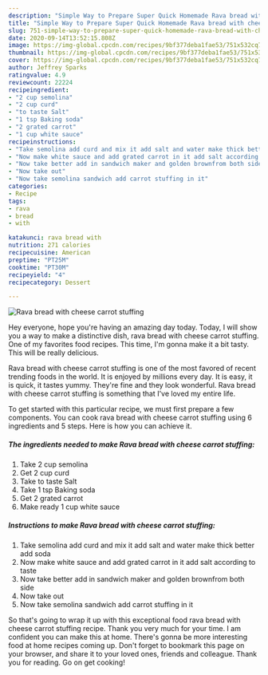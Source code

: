 ```yaml
---
description: "Simple Way to Prepare Super Quick Homemade Rava bread with cheese carrot stuffing"
title: "Simple Way to Prepare Super Quick Homemade Rava bread with cheese carrot stuffing"
slug: 751-simple-way-to-prepare-super-quick-homemade-rava-bread-with-cheese-carrot-stuffing
date: 2020-09-14T13:52:15.808Z
image: https://img-global.cpcdn.com/recipes/9bf377deba1fae53/751x532cq70/rava-bread-with-cheese-carrot-stuffing-recipe-main-photo.jpg
thumbnail: https://img-global.cpcdn.com/recipes/9bf377deba1fae53/751x532cq70/rava-bread-with-cheese-carrot-stuffing-recipe-main-photo.jpg
cover: https://img-global.cpcdn.com/recipes/9bf377deba1fae53/751x532cq70/rava-bread-with-cheese-carrot-stuffing-recipe-main-photo.jpg
author: Jeffrey Sparks
ratingvalue: 4.9
reviewcount: 22224
recipeingredient:
- "2 cup semolina"
- "2 cup curd"
- "to taste Salt"
- "1 tsp Baking soda"
- "2 grated carrot"
- "1 cup white sauce"
recipeinstructions:
- "Take semolina add curd and mix it add salt and water make thick better add soda"
- "Now make white sauce and add grated carrot in it add salt according to taste"
- "Now take better add in sandwich maker and golden brownfrom both side"
- "Now take out"
- "Now take semolina sandwich add carrot stuffing in it"
categories:
- Recipe
tags:
- rava
- bread
- with

katakunci: rava bread with 
nutrition: 271 calories
recipecuisine: American
preptime: "PT25M"
cooktime: "PT30M"
recipeyield: "4"
recipecategory: Dessert

---
```



![Rava bread with cheese carrot stuffing](https://img-global.cpcdn.com/recipes/9bf377deba1fae53/751x532cq70/rava-bread-with-cheese-carrot-stuffing-recipe-main-photo.jpg)

Hey everyone, hope you're having an amazing day today. Today, I will show you a way to make a distinctive dish, rava bread with cheese carrot stuffing. One of my favorites food recipes. This time, I'm gonna make it a bit tasty. This will be really delicious.



Rava bread with cheese carrot stuffing is one of the most favored of recent trending foods in the world. It is enjoyed by millions every day. It is easy, it is quick, it tastes yummy. They're fine and they look wonderful. Rava bread with cheese carrot stuffing is something that I've loved my entire life.


To get started with this particular recipe, we must first prepare a few components. You can cook rava bread with cheese carrot stuffing using 6 ingredients and 5 steps. Here is how you can achieve it.

<!--inarticleads1-->

##### The ingredients needed to make Rava bread with cheese carrot stuffing:

1. Take 2 cup semolina
1. Get 2 cup curd
1. Take to taste Salt
1. Take 1 tsp Baking soda
1. Get 2 grated carrot
1. Make ready 1 cup white sauce




<!--inarticleads2-->

##### Instructions to make Rava bread with cheese carrot stuffing:

1. Take semolina add curd and mix it add salt and water make thick better add soda
1. Now make white sauce and add grated carrot in it add salt according to taste
1. Now take better add in sandwich maker and golden brownfrom both side
1. Now take out
1. Now take semolina sandwich add carrot stuffing in it




So that's going to wrap it up with this exceptional food rava bread with cheese carrot stuffing recipe. Thank you very much for your time. I am confident you can make this at home. There's gonna be more interesting food at home recipes coming up. Don't forget to bookmark this page on your browser, and share it to your loved ones, friends and colleague. Thank you for reading. Go on get cooking!
